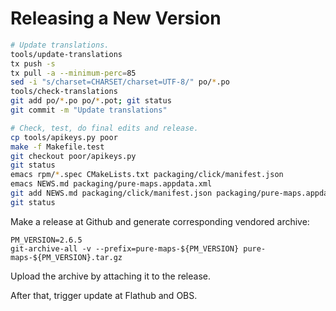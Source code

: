 Releasing a New Version
=======================

```bash
# Update translations.
tools/update-translations
tx push -s
tx pull -a --minimum-perc=85
sed -i "s/charset=CHARSET/charset=UTF-8/" po/*.po
tools/check-translations
git add po/*.po po/*.pot; git status
git commit -m "Update translations"

# Check, test, do final edits and release.
cp tools/apikeys.py poor
make -f Makefile.test
git checkout poor/apikeys.py
git status
emacs rpm/*.spec CMakeLists.txt packaging/click/manifest.json
emacs NEWS.md packaging/pure-maps.appdata.xml
git add NEWS.md packaging/click/manifest.json packaging/pure-maps.appdata.xml CMakeLists.txt rpm/harbour-pure-maps.spec
git status
```

Make a release at Github and generate corresponding vendored archive:

```
PM_VERSION=2.6.5
git-archive-all -v --prefix=pure-maps-${PM_VERSION} pure-maps-${PM_VERSION}.tar.gz
```

Upload the archive by attaching it to the release.

After that, trigger update at Flathub and OBS.
